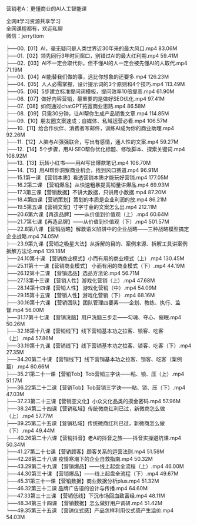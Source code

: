 营销老A：更懂商业的AI人工智能课

全网it学习资源共享学习<br>全网课程都有，欢迎私聊<br>微信：jerryttom<br>

├──00.【01】AI，毫无疑问是人类世界近30年来的最大风口.mp4 83.06M<br> ├──01.【02】领先同行3年时间窗口，别错过AI的最大红利期.mp4 59.41M<br> ├──02.【03】AI不一定会取代你，但不懂AI的人一定会被先懂AI的人取代.mp4 71.19M<br> ├──03.【04】AI能替我们做的事，远比你想象的还要多.mp4 126.23M<br> ├──04.【05】人人必需掌握，设计提示词的3个原则和4个技巧.mp4 113.49M<br> ├──05.【06】5步建立标准提问词模板，提问效率10倍提高.mp4 61.90M<br> ├──06.【07】做好内容营销，最重要的是做好SEO优化.mp4 97.41M<br> ├──07.【08】如何通过chatGPT拓宽商业思路.mp4 86.58M<br> ├──08.【09】只需30分钟，让AI帮你生成产品销售文章.mp4 114.85M<br> ├──09.【10】朋友圈文案速成；自媒体、私域运营必看.mp4 106.57M<br> ├──10.【11】给合作伙伴、消费者写邮件，训练AI成为你的商业助理.mp4 92.26M<br> ├──11.【12】人脑与AI强强联合，写出有感情，通人性的文案.mp4 59.27M<br> ├──12.【14】5个步骤，用AI·SEO帮你优化标题、修改脚本、探索关键词.mp4 108.92M<br> ├──13.【13】玩转小红书——用AI写出爆款笔记.mp4 106.70M<br> ├──14.【15】用AI帮你洞察商业机会，找到风口赛道.mp4 96.91M<br> ├──15.1第一课 【营销本质】看透营销本质才能玩好营销.mp4 177.05M<br> ├──16.2第二课 【营销爆品】从快速粗暴提高销量讲爆品.mp4 69.93M<br> ├──17.3第三课【营销数据】不讲大数据，只讲用小数据.mp4 87.20M<br> ├──18.4第四课【营销策划】策划的本质是企业利润的放.mp4 86.21M<br> ├──19.5第五课【营销文案】寸字寸金的文案怎么出.mp4 212.11M<br> ├──20.6第六课【再造品牌】——从价值到价值观（上）.mp4 60.64M<br> ├──21.7第七课【再造品牌】——从价值到价值观（下）.mp4 501.57M<br> ├──22.8第八课 【营销战略】解救语义陷阱中的企业战略——三种战略模型搞定企业战略.mp4 74.05M<br> ├──23.9第九课【营销之吸星大法】从拆解的目的、案例来源、拆解工具讲案例拆解方法论.mp4 139.18M<br> ├──24.10第十课 【营销商业模式】小而有用的商业模式（上）.mp4 130.45M<br> ├──25.11第十一课【营销商业模式】 小而有用的商业模式（下）.mp4 44.19M<br> ├──26.12第十二课 【营销选品】选品方法论.mp4 56.71M<br> ├──27.13第十三课 【营销人性】游戏化营销（上）.mp4 47.68M<br> ├──28.14第十四课【营销人性】 游戏化营销（中）.mp4 54.09M<br> ├──29.15第十五课 【营销人性】游戏化营销（下）.mp4 68.16M<br> ├──30.16第十六课 【营销团队】团队管理四要素——企划、教练、执行、监督.mp4 56.00M<br> ├──31.17第十七课 【营销洗脑】用户洗脑三步走——勾魂、夺心、催眠.mp4 50.26M<br> ├──32.18第十八课【营销线下】线下营销基本功之拉客、锁客、吃客（上）.mp4 57.86M<br> ├──33.19第十九课【营销线下】线下营销基本功之拉客、锁客、吃客（下）.mp4 27.35M<br> ├──34.20第二十课 【营销线下】线下营销基本功之拉客、锁客、吃客（案例篇）.mp4 60.66M<br> ├──35.21第二十一课【营销Tob】Tob营销三字诀——粘、锁、压（上）.mp4 51.17M<br> ├──36.22第二十二课【营销Tob】Tob营销三字诀——粘、锁、压（下）.mp4 47.03M<br> ├──37.23第二十三课【营销亚文化】小众文化品类的摸金密码.mp4 57.96M<br> ├──38.24第二十四课【营销私域】传统微商红利已过，新微商怎么做（上）.mp4 57.77M<br> ├──39.25第二十五课【营销私域】传统微商红利已过，新微商怎么做（下）.mp4 49.44M<br> ├──40.26第二十六课【营销抖音】老A的抖音之旅——抖音实操避坑课.mp4 50.34M<br> ├──41.27第二十七课【营销顾客】顾客关系的运营法则.mp4 51.58M<br> ├──42.28第二十八课 疫情寒潮下的企业自救指南.mp4 50.32M<br> ├──43.29第二十九课 【营销爆品】——线上起盘全流程（上）.mp4 46.00M<br> ├──44.30第三十课 【营销爆品】——线上起盘全流程（下）.mp4 49.67M<br> ├──45.31第三十一课【营销数据】商业数据分析plus.mp4 51.32M<br> ├──46.32第三十二课 品牌广告语的设计与传播.mp4 64.60M<br> ├──47.33第三十三课 【营销低线】下沉市场回血致富经.mp4 48.11M<br> ├──48.34第三十四课 【营销数据】怎么做好用户调研.mp4 51.42M<br> └──49.35第三十五课 【营销仪式感】产品怎样利用仪式感产生溢价.mp4 54.03M